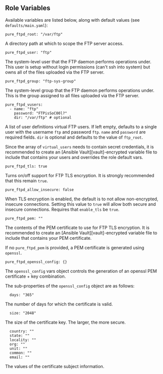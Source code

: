## Role Variables

Available variables are listed below, along with default values (see `defaults/main.yaml`):

    pure_ftpd_root: "/var/ftp"

A directory path at which to scope the FTP server access.

    pure_ftpd_user: "ftp"

The system-level user that the FTP daemon performs operations under. This user is setup without login permissions (can't ssh into system) but owns all of the files uploaded via the FTP server.

    pure_ftpd_group: "ftp-sys-group"

The system-level group that the FTP daemon performs operations under. This is the group assigned to all files uploaded via the FTP server.

    pure_ftpd_vusers:
      - name: "ftp"
        password: "FTPisSoC00l?"
        dir: "/var/ftp" # optional

A list of user definitions virtual FTP users. If left empty, defaults to a single user with the username `ftp` and password `ftp`. `name` and `password` are required fields. `dir` is optional and defaults to the value of `ftp_root`.

Since the array of `virtual_users` needs to contain secret credentials, it is recommended to create an [Ansible Vault][vault]-encrypted variable file to include that contains your users and overrides the role default vars.

    pure_ftpd_tls: true

Turns on/off support for FTP TLS encryption. It is strongly recommended that this remain `true`.

    pure_ftpd_allow_insecure: false

When TLS encryption is enabled, the default is to not allow non-encrypted, insecure connections. Setting this value to `true` will allow both secure and insecure connections. Requires that `enable_tls` be `true`.

    pure_ftpd_pem: ""

The contents of the PEM certificate to use for FTP TLS encryption. It is recommended to create an [Ansible Vault][vault]-encrypted variable file to include that contains your PEM certificate.

If no `pure_ftpd_pem` is provided, a PEM certificate is generated using `openssl`.

    pure_ftpd_openssl_config: {}

The `openssl_config` vars object controls the generation of an openssl PEM certificate + key combination.

The sub-properties of the `openssl_config` object are as follows:

      days: "365"

The number of days for which the certificate is valid.

      size: "2048"

The size of the certificate key. The larger, the more secure.

      country: ""
      state: ""
      locality: ""
      org: ""
      unit: ""
      common: ""
      email: ""

The values of the certificate subject information.
